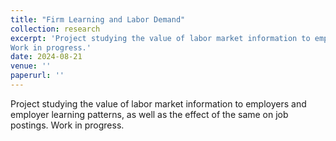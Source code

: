 ```yaml
---
title: "Firm Learning and Labor Demand"
collection: research
excerpt: 'Project studying the value of labor market information to employers and employer learning patterns, as well as the effect of the same on job postings.
Work in progress.'
date: 2024-08-21
venue: ''
paperurl: ''
---
```


<!---Abstract Here--->

Project studying the value of labor market information to employers and employer learning patterns, as well as the effect of the same on job postings.
Work in progress. 

<!---Recommended citation: Your Name, You. (2009). "Paper Title Number 1." <i>Journal 1</i>. 1(1).--->